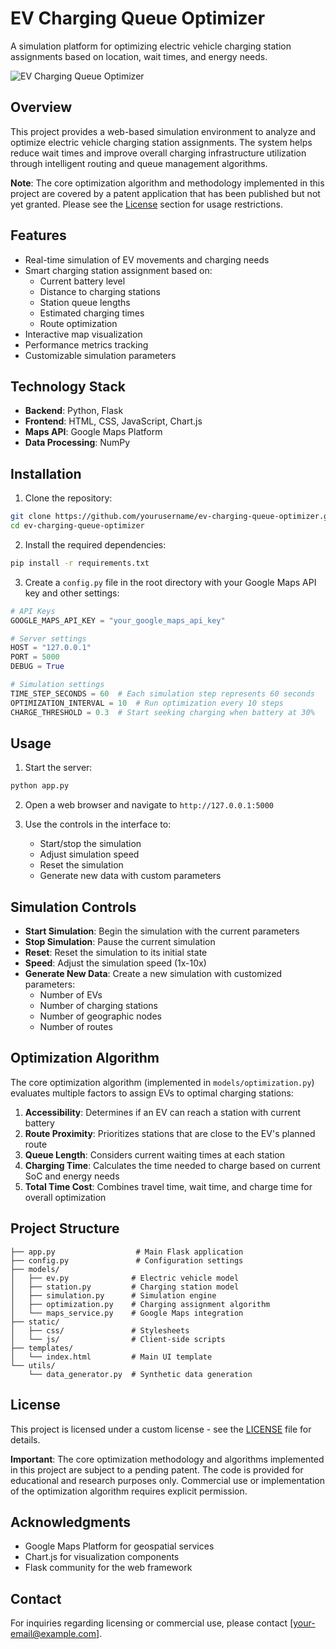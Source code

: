 # EV Charging Queue Optimizer

A simulation platform for optimizing electric vehicle charging station assignments based on location, wait times, and energy needs.

![EV Charging Queue Optimizer](https://via.placeholder.com/800x400?text=EV+Charging+Queue+Optimizer)

## Overview

This project provides a web-based simulation environment to analyze and optimize electric vehicle charging station assignments. The system helps reduce wait times and improve overall charging infrastructure utilization through intelligent routing and queue management algorithms.

**Note**: The core optimization algorithm and methodology implemented in this project are covered by a patent application that has been published but not yet granted. Please see the [License](#license) section for usage restrictions.

## Features

- Real-time simulation of EV movements and charging needs
- Smart charging station assignment based on:
  - Current battery level
  - Distance to charging stations
  - Station queue lengths
  - Estimated charging times
  - Route optimization
- Interactive map visualization
- Performance metrics tracking
- Customizable simulation parameters

## Technology Stack

- **Backend**: Python, Flask
- **Frontend**: HTML, CSS, JavaScript, Chart.js
- **Maps API**: Google Maps Platform
- **Data Processing**: NumPy

## Installation

1. Clone the repository:
```bash
git clone https://github.com/yourusername/ev-charging-queue-optimizer.git
cd ev-charging-queue-optimizer
```

2. Install the required dependencies:
```bash
pip install -r requirements.txt
```

3. Create a `config.py` file in the root directory with your Google Maps API key and other settings:
```python
# API Keys
GOOGLE_MAPS_API_KEY = "your_google_maps_api_key"

# Server settings
HOST = "127.0.0.1"
PORT = 5000
DEBUG = True

# Simulation settings
TIME_STEP_SECONDS = 60  # Each simulation step represents 60 seconds
OPTIMIZATION_INTERVAL = 10  # Run optimization every 10 steps
CHARGE_THRESHOLD = 0.3  # Start seeking charging when battery at 30%
```

## Usage

1. Start the server:
```bash
python app.py
```

2. Open a web browser and navigate to `http://127.0.0.1:5000`

3. Use the controls in the interface to:
   - Start/stop the simulation
   - Adjust simulation speed
   - Reset the simulation
   - Generate new data with custom parameters

## Simulation Controls

- **Start Simulation**: Begin the simulation with the current parameters
- **Stop Simulation**: Pause the current simulation
- **Reset**: Reset the simulation to its initial state
- **Speed**: Adjust the simulation speed (1x-10x)
- **Generate New Data**: Create a new simulation with customized parameters:
  - Number of EVs
  - Number of charging stations
  - Number of geographic nodes
  - Number of routes

## Optimization Algorithm

The core optimization algorithm (implemented in `models/optimization.py`) evaluates multiple factors to assign EVs to optimal charging stations:

1. **Accessibility**: Determines if an EV can reach a station with current battery
2. **Route Proximity**: Prioritizes stations that are close to the EV's planned route
3. **Queue Length**: Considers current waiting times at each station
4. **Charging Time**: Calculates the time needed to charge based on current SoC and energy needs
5. **Total Time Cost**: Combines travel time, wait time, and charge time for overall optimization

## Project Structure

```
├── app.py                  # Main Flask application
├── config.py               # Configuration settings
├── models/
│   ├── ev.py              # Electric vehicle model
│   ├── station.py         # Charging station model
│   ├── simulation.py      # Simulation engine
│   ├── optimization.py    # Charging assignment algorithm
│   └── maps_service.py    # Google Maps integration
├── static/
│   ├── css/               # Stylesheets
│   └── js/                # Client-side scripts
├── templates/
│   └── index.html         # Main UI template
└── utils/
    └── data_generator.py  # Synthetic data generation
```

## License

This project is licensed under a custom license - see the [LICENSE](LICENSE) file for details.

**Important**: The core optimization methodology and algorithms implemented in this project are subject to a pending patent. The code is provided for educational and research purposes only. Commercial use or implementation of the optimization algorithm requires explicit permission.

## Acknowledgments

- Google Maps Platform for geospatial services
- Chart.js for visualization components
- Flask community for the web framework

## Contact

For inquiries regarding licensing or commercial use, please contact [your-email@example.com].
